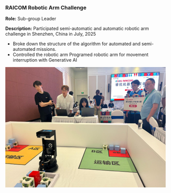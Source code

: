 ### RAICOM Robotic Arm Challenge

**Role:** Sub-group Leader

**Description:** Participated semi-automatic and automatic robotic arm challenge in Shenzhen, China in July, 2025
- Broke down the structure of the algorithm for automated and semi-automated missions.
- Controlled the robotic arm Programed robotic arm for movement interruption with Generative AI


![RAICOM_Robotic Arm Challenge](https://github.com/Leilazehui/Leilazehui.github.io/blob/main/Assets/RAICOM.jpg)
